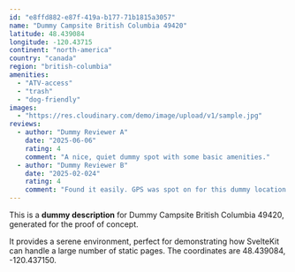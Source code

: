 ```yaml
---
id: "e8ffd882-e87f-419a-b177-71b1815a3057"
name: "Dummy Campsite British Columbia 49420"
latitude: 48.439084
longitude: -120.43715
continent: "north-america"
country: "canada"
region: "british-columbia"
amenities:
  - "ATV-access"
  - "trash"
  - "dog-friendly"
images:
  - "https://res.cloudinary.com/demo/image/upload/v1/sample.jpg"
reviews:
  - author: "Dummy Reviewer A"
    date: "2025-06-06"
    rating: 4
    comment: "A nice, quiet dummy spot with some basic amenities."
  - author: "Dummy Reviewer B"
    date: "2025-02-024"
    rating: 4
    comment: "Found it easily. GPS was spot on for this dummy location."
---
```


This is a **dummy description** for Dummy Campsite British Columbia 49420, generated for the proof of concept.

It provides a serene environment, perfect for demonstrating how SvelteKit can handle a large number of static pages. The coordinates are 48.439084, -120.437150.
